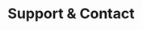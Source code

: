 <!-- Space: TerraformAwsBillingAlarms -->
<!-- Parent: Project -->
<!-- Title: Support and Contact -->

# Support & Contact
